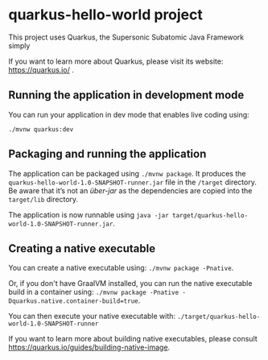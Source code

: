 # quarkus-hello-world project

This project uses Quarkus, the Supersonic Subatomic Java Framework simply

If you want to learn more about Quarkus, please visit its website: https://quarkus.io/ .

## Running the application in development mode

You can run your application in dev mode that enables live coding using:
```
./mvnw quarkus:dev
```

## Packaging and running the application

The application can be packaged using `./mvnw package`.
It produces the `quarkus-hello-world-1.0-SNAPSHOT-runner.jar` file in the `/target` directory.
Be aware that it’s not an _über-jar_ as the dependencies are copied into the `target/lib` directory.

The application is now runnable using `java -jar target/quarkus-hello-world-1.0-SNAPSHOT-runner.jar`.

## Creating a native executable

You can create a native executable using: `./mvnw package -Pnative`.

Or, if you don't have GraalVM installed, you can run the native executable build in a container using: `./mvnw package -Pnative -Dquarkus.native.container-build=true`.

You can then execute your native executable with: `./target/quarkus-hello-world-1.0-SNAPSHOT-runner`

If you want to learn more about building native executables, please consult https://quarkus.io/guides/building-native-image.
